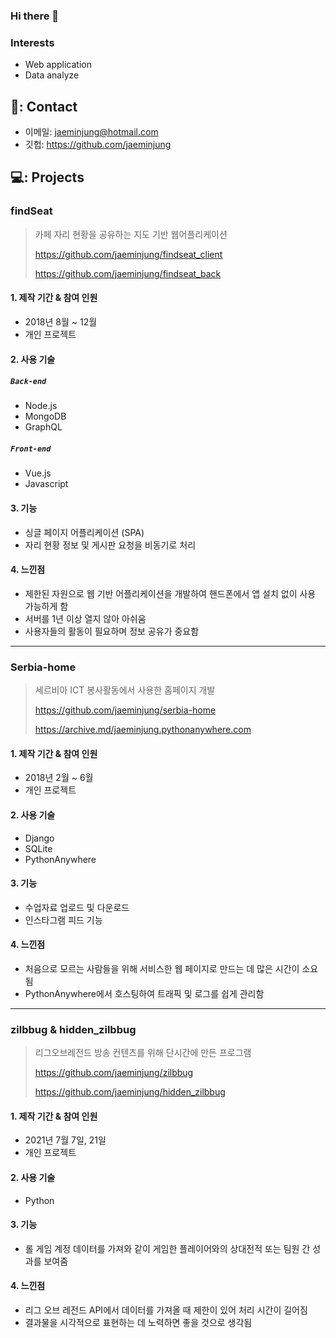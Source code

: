 ### Hi there 👋

### Interests
 - Web application
 - Data analyze

## 📧: Contact
- 이메일: jaeminjung@hotmail.com
- 깃헙: https://github.com/jaeminjung

## 💻: Projects

### findSeat
>카페 자리 현황을 공유하는 지도 기반 웹어플리케이션
>
><https://github.com/jaeminjung/findseat_client>
>
><https://github.com/jaeminjung/findseat_back>

#### 1. 제작 기간 & 참여 인원
- 2018년 8월 ~ 12월
- 개인 프로젝트

#### 2. 사용 기술
##### `Back-end`
  - Node.js
  - MongoDB
  - GraphQL
##### `Front-end`
  - Vue.js
  - Javascript

#### 3. 기능
- 싱글 페이지 어플리케이션 (SPA)
- 자리 현황 정보 및 게시판 요청을 비동기로 처리

#### 4. 느낀점
- 제한된 자원으로 웹 기반 어플리케이션을 개발하여 핸드폰에서 앱 설치 없이 사용 가능하게 함
- 서버를 1년 이상 열지 않아 아쉬움
- 사용자들의 활동이 필요하며 정보 공유가 중요함

****

### Serbia-home
>세르비아 ICT 봉사활동에서 사용한 홈페이지 개발
>
><https://github.com/jaeminjung/serbia-home>
>
><https://archive.md/jaeminjung.pythonanywhere.com>
>

#### 1. 제작 기간 & 참여 인원
- 2018년 2월 ~ 6월
- 개인 프로젝트

#### 2. 사용 기술
  - Django
  - SQLite
  - PythonAnywhere

#### 3. 기능
- 수업자료 업로드 및 다운로드
- 인스타그램 피드 기능

#### 4. 느낀점
- 처음으로 모르는 사람들을 위해 서비스한 웹 페이지로 만드는 데 많은 시간이 소요됨
- PythonAnywhere에서 호스팅하여 트래픽 및 로그를 쉽게 관리함

****

### zilbbug & hidden_zilbbug
>리그오브레전드 방송 컨텐츠를 위해 단시간에 만든 프로그램
>
><https://github.com/jaeminjung/zilbbug>
>
><https://github.com/jaeminjung/hidden_zilbbug>
>

#### 1. 제작 기간 & 참여 인원
- 2021년 7월 7일, 21일
- 개인 프로젝트

#### 2. 사용 기술
  - Python

#### 3. 기능
- 롤 게임 계정 데이터를 가져와 같이 게임한 플레이어와의 상대전적 또는 팀원 간 성과를 보여줌

#### 4. 느낀점
- 리그 오브 레전드 API에서 데이터를 가져올 때 제한이 있어 처리 시간이 길어짐
- 결과물을 시각적으로 표현하는 데 노력하면 좋을 것으로 생각됨

<!--
**jaeminjung/jaeminjung** is a ✨ _special_ ✨ repository because its `README.md` (this file) appears on your GitHub profile.

Here are some ideas to get you started:

- 🔭 I’m currently working on ...
- 🌱 I’m currently learning ...
- 👯 I’m looking to collaborate on ...
- 🤔 I’m looking for help with ...
- 💬 Ask me about ...
- 📫 How to reach me: ...
- 😄 Pronouns: ...
- ⚡ Fun fact: ...
-->
